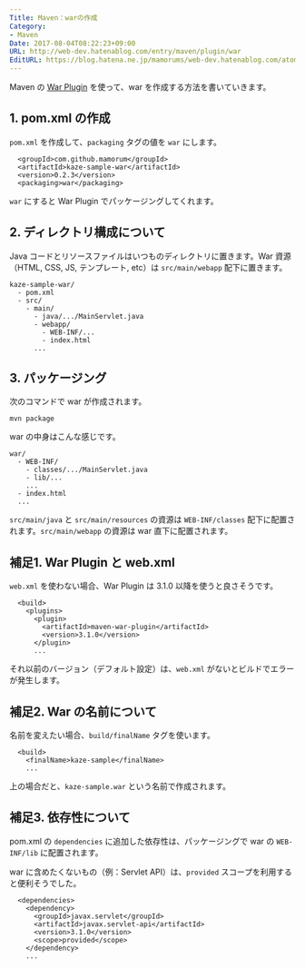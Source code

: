 ```yaml
---
Title: Maven：warの作成
Category:
- Maven
Date: 2017-08-04T08:22:23+09:00
URL: http://web-dev.hatenablog.com/entry/maven/plugin/war
EditURL: https://blog.hatena.ne.jp/mamorums/web-dev.hatenablog.com/atom/entry/8599973812285519348
---
```


Maven の [War Plugin](http://maven.apache.org/plugins/maven-war-plugin/) を使って、war を作成する方法を書いていきます。


## 1. pom.xml の作成
`pom.xml` を作成して、`packaging` タグの値を `war` にします。

```
  <groupId>com.github.mamorum</groupId>
  <artifactId>kaze-sample-war</artifactId>
  <version>0.2.3</version>
  <packaging>war</packaging>
```

`war` にすると War Plugin でパッケージングしてくれます。


## 2. ディレクトリ構成について
Java コードとリソースファイルはいつものディレクトリに置きます。War 資源（HTML, CSS, JS, テンプレート, etc）は `src/main/webapp` 配下に置きます。

```
kaze-sample-war/
  - pom.xml
  - src/
    - main/
      - java/.../MainServlet.java
      - webapp/
        - WEB-INF/...
        - index.html
      ...
```

## 3. パッケージング
次のコマンドで war が作成されます。

```
mvn package
```

war の中身はこんな感じです。

```
war/
  - WEB-INF/
    - classes/.../MainServlet.java
    - lib/...
    ...
  - index.html
  ...
```

`src/main/java` と `src/main/resources` の資源は `WEB-INF/classes` 配下に配置されます。`src/main/webapp` の資源は war 直下に配置されます。


## 補足1. War Plugin と web.xml
`web.xml` を使わない場合、War Plugin は 3.1.0 以降を使うと良さそうです。

```
  <build>
    <plugins>
      <plugin>
        <artifactId>maven-war-plugin</artifactId>
        <version>3.1.0</version>
      </plugin>
      ...
```

それ以前のバージョン（デフォルト設定）は、`web.xml` がないとビルドでエラーが発生します。


## 補足2. War の名前について
名前を変えたい場合、`build/finalName` タグを使います。

```
  <build>
    <finalName>kaze-sample</finalName>
    ...
```

上の場合だと、`kaze-sample.war` という名前で作成されます。


## 補足3. 依存性について
pom.xml の `dependencies` に追加した依存性は、パッケージングで war の `WEB-INF/lib` に配置されます。

war に含めたくないもの（例：Servlet API）は、`provided` スコープを利用すると便利そうでした。

```
  <dependencies>
    <dependency>
      <groupId>javax.servlet</groupId>
      <artifactId>javax.servlet-api</artifactId>
      <version>3.1.0</version>
      <scope>provided</scope>
    </dependency>
    ...
```
